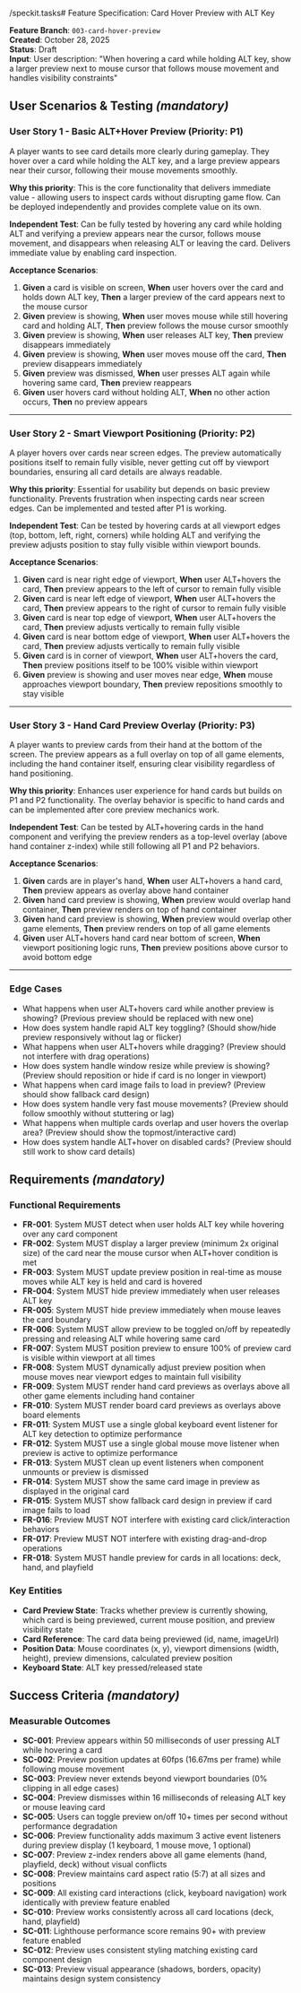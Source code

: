 /speckit.tasks# Feature Specification: Card Hover Preview with ALT Key

**Feature Branch**: `003-card-hover-preview`  
**Created**: October 28, 2025  
**Status**: Draft  
**Input**: User description: "When hovering a card while holding ALT key, show a larger preview next to mouse cursor that follows mouse movement and handles visibility constraints"

## User Scenarios & Testing *(mandatory)*

### User Story 1 - Basic ALT+Hover Preview (Priority: P1)

A player wants to see card details more clearly during gameplay. They hover over a card while holding the ALT key, and a large preview appears near their cursor, following their mouse movements smoothly.

**Why this priority**: This is the core functionality that delivers immediate value - allowing users to inspect cards without disrupting game flow. Can be deployed independently and provides complete value on its own.

**Independent Test**: Can be fully tested by hovering any card while holding ALT and verifying a preview appears near the cursor, follows mouse movement, and disappears when releasing ALT or leaving the card. Delivers immediate value by enabling card inspection.

**Acceptance Scenarios**:

1. **Given** a card is visible on screen, **When** user hovers over the card and holds down ALT key, **Then** a larger preview of the card appears next to the mouse cursor
2. **Given** preview is showing, **When** user moves mouse while still hovering card and holding ALT, **Then** preview follows the mouse cursor smoothly
3. **Given** preview is showing, **When** user releases ALT key, **Then** preview disappears immediately
4. **Given** preview is showing, **When** user moves mouse off the card, **Then** preview disappears immediately
5. **Given** preview was dismissed, **When** user presses ALT again while hovering same card, **Then** preview reappears
6. **Given** user hovers card without holding ALT, **When** no other action occurs, **Then** no preview appears

---

### User Story 2 - Smart Viewport Positioning (Priority: P2)

A player hovers over cards near screen edges. The preview automatically positions itself to remain fully visible, never getting cut off by viewport boundaries, ensuring all card details are always readable.

**Why this priority**: Essential for usability but depends on basic preview functionality. Prevents frustration when inspecting cards near screen edges. Can be implemented and tested after P1 is working.

**Independent Test**: Can be tested by hovering cards at all viewport edges (top, bottom, left, right, corners) while holding ALT and verifying the preview adjusts position to stay fully visible within viewport bounds.

**Acceptance Scenarios**:

1. **Given** card is near right edge of viewport, **When** user ALT+hovers the card, **Then** preview appears to the left of cursor to remain fully visible
2. **Given** card is near left edge of viewport, **When** user ALT+hovers the card, **Then** preview appears to the right of cursor to remain fully visible
3. **Given** card is near top edge of viewport, **When** user ALT+hovers the card, **Then** preview adjusts vertically to remain fully visible
4. **Given** card is near bottom edge of viewport, **When** user ALT+hovers the card, **Then** preview adjusts vertically to remain fully visible
5. **Given** card is in corner of viewport, **When** user ALT+hovers the card, **Then** preview positions itself to be 100% visible within viewport
6. **Given** preview is showing and user moves near edge, **When** mouse approaches viewport boundary, **Then** preview repositions smoothly to stay visible

---

### User Story 3 - Hand Card Preview Overlay (Priority: P3)

A player wants to preview cards from their hand at the bottom of the screen. The preview appears as a full overlay on top of all game elements, including the hand container itself, ensuring clear visibility regardless of hand positioning.

**Why this priority**: Enhances user experience for hand cards but builds on P1 and P2 functionality. The overlay behavior is specific to hand cards and can be implemented after core preview mechanics work.

**Independent Test**: Can be tested by ALT+hovering cards in the hand component and verifying the preview renders as a top-level overlay (above hand container z-index) while still following all P1 and P2 behaviors.

**Acceptance Scenarios**:

1. **Given** cards are in player's hand, **When** user ALT+hovers a hand card, **Then** preview appears as overlay above hand container
2. **Given** hand card preview is showing, **When** preview would overlap hand container, **Then** preview renders on top of hand container
3. **Given** hand card preview is showing, **When** preview would overlap other game elements, **Then** preview renders on top of all game elements
4. **Given** user ALT+hovers hand card near bottom of screen, **When** viewport positioning logic runs, **Then** preview positions above cursor to avoid bottom edge

---

### Edge Cases

- What happens when user ALT+hovers card while another preview is showing? (Previous preview should be replaced with new one)
- How does system handle rapid ALT key toggling? (Should show/hide preview responsively without lag or flicker)
- What happens when user ALT+hovers while dragging? (Preview should not interfere with drag operations)
- How does system handle window resize while preview is showing? (Preview should reposition or hide if card is no longer in viewport)
- What happens when card image fails to load in preview? (Preview should show fallback card design)
- How does system handle very fast mouse movements? (Preview should follow smoothly without stuttering or lag)
- What happens when multiple cards overlap and user hovers the overlap area? (Preview should show the topmost/interactive card)
- How does system handle ALT+hover on disabled cards? (Preview should still work to show card details)

## Requirements *(mandatory)*

### Functional Requirements

- **FR-001**: System MUST detect when user holds ALT key while hovering over any card component
- **FR-002**: System MUST display a larger preview (minimum 2x original size) of the card near the mouse cursor when ALT+hover condition is met
- **FR-003**: System MUST update preview position in real-time as mouse moves while ALT key is held and card is hovered
- **FR-004**: System MUST hide preview immediately when user releases ALT key
- **FR-005**: System MUST hide preview immediately when mouse leaves the card boundary
- **FR-006**: System MUST allow preview to be toggled on/off by repeatedly pressing and releasing ALT while hovering same card
- **FR-007**: System MUST position preview to ensure 100% of preview card is visible within viewport at all times
- **FR-008**: System MUST dynamically adjust preview position when mouse moves near viewport edges to maintain full visibility
- **FR-009**: System MUST render hand card previews as overlays above all other game elements including hand container
- **FR-010**: System MUST render board card previews as overlays above board elements
- **FR-011**: System MUST use a single global keyboard event listener for ALT key detection to optimize performance
- **FR-012**: System MUST use a single global mouse move listener when preview is active to optimize performance
- **FR-013**: System MUST clean up event listeners when component unmounts or preview is dismissed
- **FR-014**: System MUST show the same card image in preview as displayed in the original card
- **FR-015**: System MUST show fallback card design in preview if card image fails to load
- **FR-016**: Preview MUST NOT interfere with existing card click/interaction behaviors
- **FR-017**: Preview MUST NOT interfere with existing drag-and-drop operations
- **FR-018**: System MUST handle preview for cards in all locations: deck, hand, and playfield

### Key Entities

- **Card Preview State**: Tracks whether preview is currently showing, which card is being previewed, current mouse position, and preview visibility state
- **Card Reference**: The card data being previewed (id, name, imageUrl)
- **Position Data**: Mouse coordinates (x, y), viewport dimensions (width, height), preview dimensions, calculated preview position
- **Keyboard State**: ALT key pressed/released state

## Success Criteria *(mandatory)*

### Measurable Outcomes

- **SC-001**: Preview appears within 50 milliseconds of user pressing ALT while hovering a card
- **SC-002**: Preview position updates at 60fps (16.67ms per frame) while following mouse movement
- **SC-003**: Preview never extends beyond viewport boundaries (0% clipping in all edge cases)
- **SC-004**: Preview dismisses within 16 milliseconds of releasing ALT key or mouse leaving card
- **SC-005**: Users can toggle preview on/off 10+ times per second without performance degradation
- **SC-006**: Preview functionality adds maximum 3 active event listeners during preview display (1 keyboard, 1 mouse move, 1 optional)
- **SC-007**: Preview z-index renders above all game elements (hand, playfield, deck) without visual conflicts
- **SC-008**: Preview maintains card aspect ratio (5:7) at all sizes and positions
- **SC-009**: All existing card interactions (click, keyboard navigation) work identically with preview feature enabled
- **SC-010**: Preview works consistently across all card locations (deck, hand, playfield)
- **SC-011**: Lighthouse performance score remains 90+ with preview feature enabled
- **SC-012**: Preview uses consistent styling matching existing card component design
- **SC-013**: Preview visual appearance (shadows, borders, opacity) maintains design system consistency
